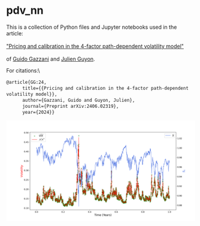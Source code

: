 # pdv_nn

This is a collection of Python files and Jupyter notebooks used in the article:<br><br> <a href="https://arxiv.org/abs/2406.02319">
"Pricing and calibration in the 4-factor path-dependent volatility model"</a> <br><br>
of <a href ="https://homepage.univie.ac.at/guido.gazzani/">Guido Gazzani</a> and <a href ="https://cermics.enpc.fr/~guyon/">Julien Guyon</a>.


For citations:\

```
@article{GG:24,
      title={{Pricing and calibration in the 4-factor path-dependent volatility model}}, 
      author={Gazzani, Guido and Guyon, Julien},
      journal={Preprint arXiv:2406.02319},
      year={2024}}
```

![Example](figures/4FPDV_simulation_scatter_0.png)
